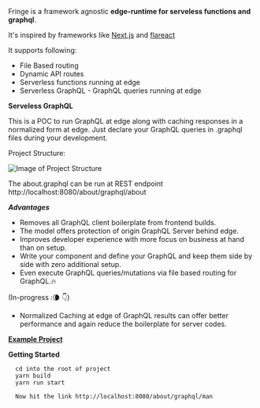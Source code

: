 Fringe is a framework agnostic **edge-runtime for serveless functions and graphql**.

It's inspired by frameworks like [Next.js](https://nextjs.org/) and [flareact](https://flareact.com/)

It supports following:

- File Based routing
- Dynamic API routes
- Serverless functions running at edge
- Serverless GraphQL - GraphQL queries running at edge

**Serveless GraphQL**

This is a POC to run GraphQL at edge along with caching responses in a normalized form at edge. Just declare your GraphQL queries in .graphql files during your development.

Project Structure:

![Image of Project Structure](https://user-images.githubusercontent.com/4037621/104008201-21147100-51cf-11eb-825b-5524b4457aa7.png)

The about.graphql can be run at REST endpoint http://localhost:8080/about/graphql/about

***Advantages***
- Removes all GraphQL client boilerplate from frontend builds.
- The model offers protection of origin GraphQL Server behind edge.
- Improves developer experience with more focus on business at hand than on setup.
- Write your component and define your GraphQL and keep them side by side with zero additional setup.
- Even execute GraphQL queries/mutations via file based routing for GraphQL.🔥

(In-progress :🌘 👇)

- Normalized Caching at edge of GraphQL results can offer better performance and again reduce the boilerplate for server codes.

**[Example Project](./test/fixtures)**

**Getting Started**

  ```
    cd into the root of project
    yarn build
    yarn run start 

    Now hit the link http://localhost:8080/about/graphql/man
  ```





